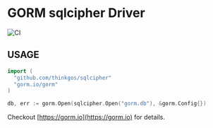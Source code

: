 # GORM sqlcipher Driver

![CI](https://github.com/thinkgos/sqlcipher-gorm/workflows/CI/badge.svg)

## USAGE

```go
import (
  "github.com/thinkgos/sqlcipher"
  "gorm.io/gorm"
)

db, err := gorm.Open(sqlcipher.Open("gorm.db"), &gorm.Config{})
```

Checkout [https://gorm.io](https://gorm.io) for details.
